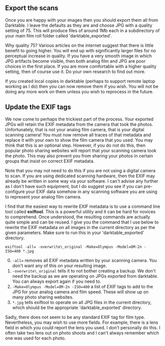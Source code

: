 ## Export the scans

Once you are happy with your images then you should export them all from Darktable. I leave the defaults as they are and choose JPG with a quality setting of 75. This will produce files of around 1Mb each in a subdirectory of your main film roll folder called 'darktable_exported'.

Why quality 75? Various articles on the internet suggest that there is little benefit to going higher. You will end up with significantly larger files for no perceptual increase in quality. If you have a very smooth image in which JPG artifacts become visible, then both analog film and JPG are poor choices in the first place. If you are more comfortable with a higher quality setting, then of course use it. Do your own research to find out more.

If you created local copies in darktable (perhaps to support remote laptop working as I do) then you can now remove them if you wish. You will not be doing any more work on them unless you wish to reprocess in the future.

## Update the EXIF tags

We now come to perhaps the trickiest part of the process. Your exported JPGs will retain the EXIF metadata from the camera that took the photos. Unfortunately, that is not your analog film camera, that is your digital scanning camera! You must now remove all traces of that metadata and replace it with your own to show the film camera that you used. You may think that this is an optional step. However, if you do not do this, then popular photo sharing websites will report that your scanning camera took the photo. This may also prevent you from sharing your photos in certain groups that insist on correct EXIF metadata.

Note that you may not need to do this if you are not using a digital camera to scan. If you are using dedicated scanning hardware, then the EXIF may already be written in some way via your software. I can't advise any further as I don't have such equipment, but I do suggest you see if you can pre-configure your EXIF data somehow in any scanning software you are using to represent your analog film camera.

I find that the easiest way to rewrite EXIF metadata is to use a command line tool called **exiftool**. This is a powerful utility and it can be hard for novices to comprehend. Once understood, the resulting commands are actually quite simple and can be reused. I give you the command that I use below to rewrite the EXIF metadata on all images in the current directory as per the given parameters. Make sure to run this in your 'darktable_exported' directory.

```
exiftool -all= -overwrite\_original -Make=Olympus -Model=OM-2n -ISO=400 *.jpg
```

0. `-all=` removes all EXIF metadata written by your scanning camera. You don't want any of this on your resulting image.
0. `-overwrite\_original` tells it to not bother creating a backup. We don't need the backup as we are operating on JPGs exported from darktable. You can always export again if you need to.
0. `-Make=Olympus -Model=OM-2n -ISO=400` a list of EXIF tags to add to the JPG for your analog camera and film speed. These will show up on many photo sharing websites.
0. `*.jpg` tells exiftool to operate on all JPG files in the current directory, which should be the appropriate 'darktable_exported' directory.

Sadly, there does not seem to be any standard EXIF tag for film type. Nevertheless, you may wish to use more fields. For example, there is a lens field in which you could report the lens you used. I don't personally do this. I often take two lens out on photo shoots and I can't always remember which one was used for each photo.

